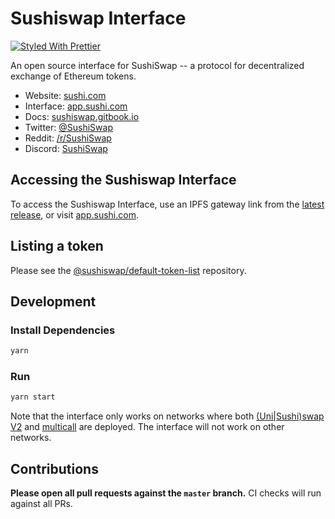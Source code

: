 # Sushiswap Interface

[![Styled With Prettier](https://img.shields.io/badge/code_style-prettier-ff69b4.svg)](https://prettier.io/)

An open source interface for SushiSwap -- a protocol for decentralized exchange of Ethereum tokens.

- Website: [sushi.com](https://sushi.com/)
- Interface: [app.sushi.com](https://app.sushi.com)
- Docs: [sushiswap.gitbook.io](https://sushiswap.gitbook.io)
- Twitter: [@SushiSwap](https://twitter.com/sushiswap)
- Reddit: [/r/SushiSwap](https://www.reddit.com/r/SushiSwap)
- Discord: [SushiSwap](https://discord.gg/Y7TF6QA)

## Accessing the Sushiswap Interface

To access the Sushiswap Interface, use an IPFS gateway link from the
[latest release](https://github.com/sushiswap/sushiswap-interface/releases/latest),
or visit [app.sushi.com](https://app.sushi.com).

## Listing a token

Please see the
[@sushiswap/default-token-list](https://github.com/sushiswap/default-token-list)
repository.

## Development

### Install Dependencies

```bash
yarn
```

### Run

```bash
yarn start
```

Note that the interface only works on networks where both
[(Uni|Sushi)swap V2](https://github.com/sushiswap/sushiswap/tree/master/contracts/uniswapv2) and
[multicall](https://github.com/makerdao/multicall) are deployed.
The interface will not work on other networks.

## Contributions

**Please open all pull requests against the `master` branch.**
CI checks will run against all PRs.
